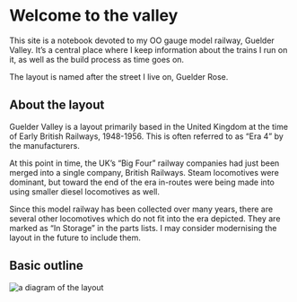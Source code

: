 # Welcome to the valley

This site is a notebook devoted to my OO gauge model railway, Guelder Valley. It’s a central place where I keep information about the trains I run on it, as well as the build process as time goes on.

The layout is named after the street I live on, Guelder Rose.

## About the layout

Guelder Valley is a layout primarily based in the United Kingdom at the time of Early British Railways, 1948-1956. This is often referred to as “Era 4” by the manufacturers.

At this point in time, the UK’s “Big Four” railway companies had just been merged into a single company, British Railways. Steam locomotives were dominant, but toward the end of the era in-routes were being made into using smaller diesel locomotives as well.

Since this model railway has been collected over many years, there are several other locomotives which do not fit into the era depicted. They are marked as “In Storage” in the parts lists. I may consider modernising the layout in the future to include them.

## Basic outline

<div class="centred-text">
  <img
    src="assets/images/layout.png"
    alt="a diagram of the layout"
    class="responsive rounded shadowed"
    data-image
  />
</div>
